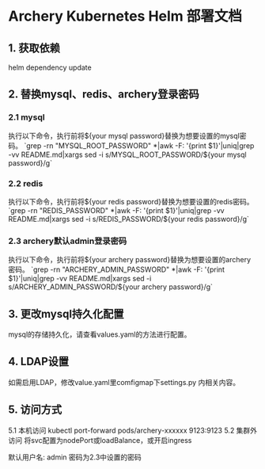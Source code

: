 # Archery Kubernetes Helm 部署文档 

## 1. 获取依赖 

helm dependency update

## 2. 替换mysql、redis、archery登录密码

### 2.1 mysql
执行以下命令，执行前将${your mysql password}替换为想要设置的mysql密码。
`grep -rn "MYSQL_ROOT_PASSWORD" *|awk -F: '{print $1}'|uniq|grep -vv README.md|xargs sed -i s/MYSQL_ROOT_PASSWORD/${your mysql password}/g`

### 2.2 redis
执行以下命令，执行前将${your redis password}替换为想要设置的redis密码。
`grep -rn "REDIS_PASSWORD" *|awk -F: '{print $1}'|uniq|grep -vv README.md|xargs sed -i s/REDIS_PASSWORD/${your redis password}/g`

### 2.3 archery默认admin登录密码
执行以下命令，执行前将${your archery password}替换为想要设置的archery密码。
`grep -rn "ARCHERY_ADMIN_PASSWORD" *|awk -F: '{print $1}'|uniq|grep -vv README.md|xargs sed -i s/ARCHERY_ADMIN_PASSWORD/${your archery password}/g`

## 3. 更改mysql持久化配置

mysql的存储持久化，请查看values.yaml的方法进行配置。

## 4. LDAP设置

如需启用LDAP，修改value.yaml里comfigmap下settings.py 内相关内容。

## 5. 访问方式

5.1 本机访问 kubectl port-forward pods/archery-xxxxxx 9123:9123 
5.2 集群外访问 将svc配置为nodePort或loadBalance，或开启ingress

默认用户名: admin
密码为2.3中设置的密码
